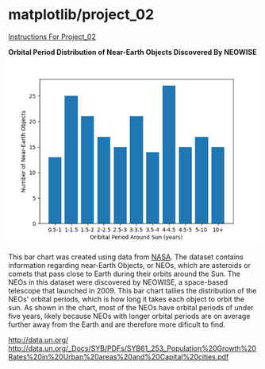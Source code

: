 # matplotlib/project_02

[Instructions For Project_02](https://github.com/mikeizbicki/cmc-csci040/tree/2022fall/project_02)

**Orbital Period Distribution of Near-Earth Objects Discovered By NEOWISE**
![This is my bar chart.](jsonfig.png)

This bar chart was created using data from [NASA](https://data.nasa.gov/resource/2vr3-k9wn.json). The dataset contains information regarding near-Earth Objects, or NEOs, which are asteroids or comets that pass close to Earth during their orbits around the Sun. The NEOs in this dataset were discovered by NEOWISE, a space-based telescope that launched in 2009. This bar chart tallies the distribution of the NEOs' orbital periods, which is how long it takes each object to orbit the sun. As shown in the chart, most of the NEOs have orbital periods of under five years, likely because NEOs with longer orbital periods are on average further away from the Earth and are therefore more dificult to find.

http://data.un.org/
http://data.un.org/_Docs/SYB/PDFs/SYB61_253_Population%20Growth%20Rates%20in%20Urban%20areas%20and%20Capital%20cities.pdf